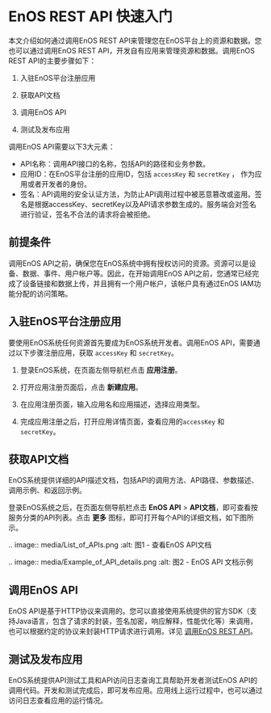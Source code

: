 # EnOS REST API 快速入门

本文介绍如何通过调用EnOS REST API来管理您在EnOS平台上的资源和数据。您也可以通过调用EnOS REST API，开发自有应用来管理资源和数据。调用EnOS REST API的主要步骤如下：

1. 入驻EnOS平台注册应用

2. 获取API文档

3. 调用EnOS API

4. 测试及发布应用

调用EnOS API需要以下3大元素：

- API名称：调用API接口的名称，包括API的路径和业务参数。
- 应用ID：在EnOS平台注册的应用ID，包括 `accessKey` 和 `secretKey` ， 作为应用或者开发者的身份。
- 签名：API调用的安全认证方法，为防止API调用过程中被恶意篡改或盗用。签名是根据accessKey、secretKey以及API请求参数生成的。服务端会对签名进行验证，签名不合法的请求将会被拒绝。

## 前提条件

调用EnOS API之前，确保您在EnOS系统中拥有授权访问的资源。资源可以是设备、数据、事件、用户帐户等。因此，在开始调用EnOS API之前，您通常已经完成了设备链接和数据上传，并且拥有一个用户帐户，该帐户具有通过EnOS IAM功能分配的访问策略。

## 入驻EnOS平台注册应用

要使用EnOS系统任何资源首先要成为EnOS系统开发者。调用EnOS API，需要通过以下步骤注册应用，获取 `accessKey` 和 `secretKey`。

1. 登录EnOS系统，在页面左侧导航栏点击 **应用注册**。

2. 打开应用注册页面后，点击 **新建应用**。

3. 在应用注册页面，输入应用名和应用描述，选择应用类型。

4. 完成应用注册之后，打开应用详情页面，查看应用的`accessKey` 和 `secretKey`。

## 获取API文档

EnOS系统提供详细的API描述文档，包括API的调用方法、API路径、参数描述、调用示例、和返回示例。

登录EnOS系统之后，在页面左侧导航栏点击 **EnOS API** > **API文档**，即可查看按服务分类的API列表。点击 **更多** 图标，即可打开每个API的详细文档，如下图所示。

.. image:: media/List_of_APIs.png
   :alt: 图1 - 查看EnOS API文档


.. image:: media/Example_of_API_details.png
   :alt: 图2 - EnOS API 文档示例


## 调用EnOS API

EnOS API是基于HTTP协议来调用的。您可以直接使用系统提供的官方SDK（支持Java语言，包含了请求的封装，签名加密，响应解释，性能优化等）来调用，也可以根据约定的协议来封装HTTP请求进行调用。详见 [调用EnOS REST API](call_enos_api)。

## 测试及发布应用

EnOS系统提供API测试工具和API访问日志查询工具帮助开发者测试EnOS API的调用代码。开发和测试完成后，即可发布应用。应用线上运行过程中，也可以通过访问日志查看应用的运行情况。
